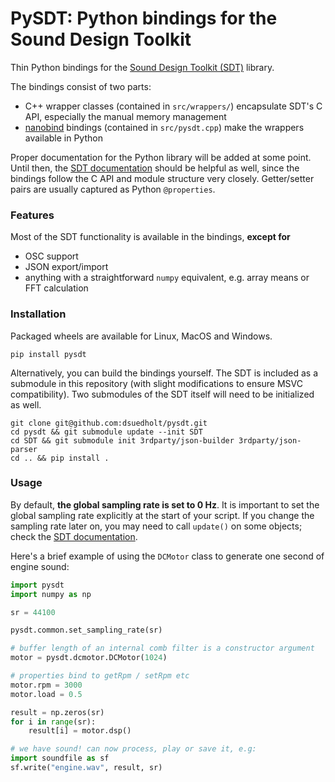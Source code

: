 # PySDT: Python bindings for the Sound Design Toolkit

Thin Python bindings for the [Sound Design Toolkit (SDT)](https://github.com/SkAT-VG/SDT) library.

The bindings consist of two parts:
- C++ wrapper classes (contained in `src/wrappers/`) encapsulate SDT's C API, especially the manual memory management
- [nanobind](https://github.com/wjakob/nanobind) bindings (contained in `src/pysdt.cpp`) make the wrappers available in Python

Proper documentation for the Python library will be added at some point. Until then, the [SDT documentation](https://skat-vg.github.io/SDT/) should be helpful as well, since the bindings follow the C API and module structure very closely. Getter/setter pairs are usually captured as Python `@properties`.

### Features

Most of the SDT functionality is available in the bindings, **except for** 
- OSC support
- JSON export/import
- anything with a straightforward `numpy` equivalent, e.g. array means or FFT calculation

### Installation

Packaged wheels are available for Linux, MacOS and Windows.

```
pip install pysdt
```

Alternatively, you can build the bindings yourself. The SDT is included as a submodule in this repository (with slight modifications to ensure MSVC compatibility). Two submodules of the SDT itself will need to be initialized as well.

```
git clone git@github.com:dsuedholt/pysdt.git
cd pysdt && git submodule update --init SDT
cd SDT && git submodule init 3rdparty/json-builder 3rdparty/json-parser
cd .. && pip install .
```

### Usage

By default, **the global sampling rate is set to 0 Hz**. It is important to set the global sampling rate explicitly at the start of your script. If you change the sampling rate later on, you may need to call `update()` on some objects; check the [SDT documentation](https://skat-vg.github.io/SDT/).

Here's a brief example of using the `DCMotor` class to generate one second of engine sound:

```python
import pysdt
import numpy as np

sr = 44100

pysdt.common.set_sampling_rate(sr)

# buffer length of an internal comb filter is a constructor argument
motor = pysdt.dcmotor.DCMotor(1024)

# properties bind to getRpm / setRpm etc
motor.rpm = 3000
motor.load = 0.5

result = np.zeros(sr)
for i in range(sr):
    result[i] = motor.dsp()

# we have sound! can now process, play or save it, e.g:
import soundfile as sf
sf.write("engine.wav", result, sr)
```